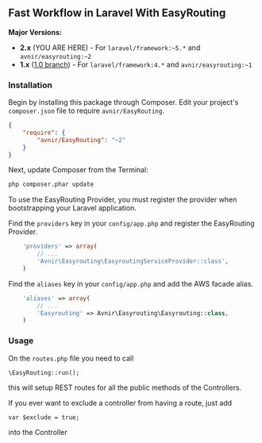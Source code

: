 ## Fast Workflow in Laravel With EasyRouting

**Major Versions:**

* **2.x** (YOU ARE HERE) - For `laravel/framework:~5.*` and `avnir/easyrouting:~2`
* **1.x** ([1.0 branch](https://github.com/avnir/EasyRouting/tree/1.0)) - For `laravel/framework:4.*` and `avnir/easyrouting:~1`

### Installation


Begin by installing this package through Composer. Edit your project's ``composer.json`` file to require ``avnir/EasyRouting``.

```json
{
    "require": {
        "avnir/EasyRouting": "~2"
    }
}
```

Next, update Composer from the Terminal:

```sh
php composer.phar update
```

To use the EasyRouting Provider, you must register the provider when bootstrapping your Laravel application.

Find the `providers` key in your `config/app.php` and register the EasyRouting Provider.

```php
    'providers' => array(
        // ...
        'Avnir\Easyrouting\EasyroutingServiceProvider::class',
    )
```

Find the `aliases` key in your `config/app.php` and add the AWS facade alias.

```php
    'aliases' => array(
        // ...
        'Easyrouting' => Avnir\Easyrouting\Easyrouting::class,
    )
```


### Usage

On the ``routes.php`` file you need to call

``
    \EasyRouting::run();
``

this will setup REST routes for all the public methods of the Controllers.



If you ever want to exclude a controller from having a route, just add

``
    var $exclude = true;
``

into the Controller